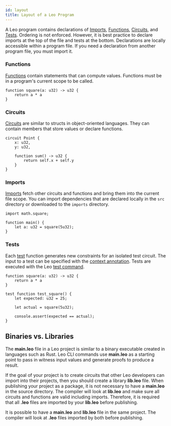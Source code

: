 ```yaml
---
id: layout
title: Layout of a Leo Program
---
```


A Leo program contains declarations of [Imports](#imports), [Functions](#functions), [Circuits](#circuits), 
and [Tests](#tests). Ordering is not enforced. However, it is best practice to declare imports at the top of the file and tests at the bottom.
Declarations are locally accessible within a program file. If you need a declaration from another program file, you must import it.

### Functions

[Functions](07_functions.md) contain statements that can compute values. 
Functions must be in a program's current scope to be called.

```leo
function square(a: u32) -> u32 {
    return a * a
}
```

### Circuits

[Circuits](09_circuits.md) are similar to structs in object-oriented languages. They can contain members that store values or declare functions.

```leo
circuit Point {
    x: u32,
    y: u32,

    function sum() -> u32 {
        return self.x + self.y
    }
}
```

### Imports

[Imports](10_imports.md) fetch other circuits and functions and bring them into the current file scope.
You can import dependencies that are declared locally in the `src` directory or downloaded to the `imports` directory.

```leo
import math.square;

function main() {
    let a: u32 = square(5u32);
}
```

### Tests

Each [test](12_tests.md) function generates new constraints for an isolated test circuit.
The input to a test can be specified with the [context annotation](12_tests.md#test-context-annotation).
Tests are executed with the Leo [test command](../cli/05_test.md).

```leo
function square(a: u32) -> u32 {
    return a * a
}

test function test_square() {
    let expected: u32 = 25;

    let actual = square(5u32);

    console.assert(expected == actual);
}
```

## Binaries vs. Libraries

The **main.leo** file in a Leo project is similar to a binary executable created in languages such as Rust.
Leo CLI commands use **main.leo** as a starting point to pass in witness input values and generate proofs to produce a result.

If the goal of your project is to create circuits that other Leo developers can import into their projects, 
then you should create a library **lib.leo** file. When publishing your project as a package, it is not necessary to have a **main.leo**
in the source directory. The compiler will look at **lib.leo** and make sure all circuits and functions are valid including imports.
Therefore, it is required that all **.leo** files are imported by your **lib.leo** before publishing.

It is possible to have a **main.leo** and **lib.leo** file in the same project. The compiler will look at **.leo** files 
imported by both before publishing.

